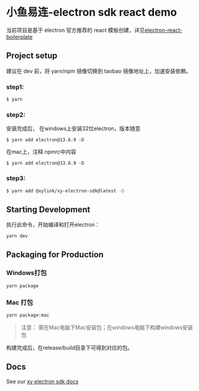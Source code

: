 # 小鱼易连-electron sdk react demo

当前项目是基于 electron 官方推荐的 react 模板创建，详见[electron-react-boilerplate](https://github.com/electron-react-boilerplate/electron-react-boilerplate)

## Project setup
建议在 dev 前，将 yarn/npm 镜像切换到 taobao 镜像地址上，加速安装依赖。
### step1:
```bash
$ yarn
```
### step2:
安装完成后，
在windows上安装32位electron，版本随意

```
$ yarn add electron@13.6.9 -D
```

在mac上，注释.npmrc中内容
```
$ yarn add electron@13.6.9 -D
```

### step3:
```bash
$ yarn add @xylink/xy-electron-sdk@latest -D
```

## Starting Development
执行此命令，开始编译和打开electron：
```bash
yarn dev
```

## Packaging for Production

### Windows打包
```bash
yarn package
```

### Mac 打包
```bash
yarn package:mac
```

> 注意： 需在Mac电脑下Mac安装包；在windows电脑下构建windows安装包

构建完成后，在release/build目录下可得到对应的包。

## Docs

See our [xy electron sdk docs](https://openapi.xylink.com/common/meeting/doc/description?platform=electron)
